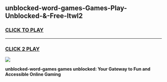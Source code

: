 
## unblocked-word-games-Games-Play-Unblocked-&-Free-ltwl2
<h3>
<a href="https://premium76.site?title=unblocked-word-games&ref=24A">CLICK TO PLAY</a></h3>
<hr>

<h3>
<a href="https://premium76.site?title=unblocked-word-games&ref=24A">CLICK 2 PLAY</a>
  
</h3>

<a href="https://premium76.site?title=unblocked-word-games&ref=24A"><img src="https://clearcache.store/games.png"></a>


**unblocked-word-games games unblocked: Your Gateway to Fun and Accessible Online Gaming**
